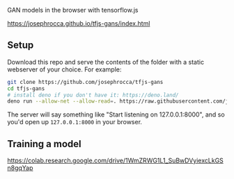GAN models in the browser with tensorflow.js

https://josephrocca.github.io/tfjs-gans/index.html

## Setup

Download this repo and serve the contents of the folder with a static webserver of your choice. For example:

```sh
git clone https://github.com/josephrocca/tfjs-gans
cd tfjs-gans
# install deno if you don't have it: https://deno.land/
deno run --allow-net --allow-read=. https://raw.githubusercontent.com/josephrocca/denoSimpleStatic/master/main.ts
```

The server will say something like "Start listening on 127.0.0.1:8000", and so you'd open up `127.0.0.1:8000` in your browser.

## Training a model

https://colab.research.google.com/drive/1WmZRWG1L1_SuBwDVyiexcLkGSn8gqYap
